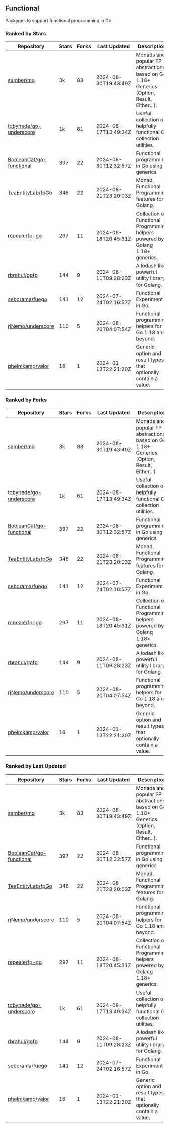 ## Functional

Packages to support functional programming in Go.

### Ranked by Stars

| Repository | Stars | Forks | Last Updated | Description | 
|------------|-------|-------|--------------|-------------|
| [samber/mo](https://github.com/samber/mo) | 3k | 83 | 2024-08-30T19:43:49Z |  Monads and popular FP abstractions, based on Go 1.18+ Generics (Option, Result, Either...). |
| [tobyhede/go-underscore](https://github.com/tobyhede/go-underscore) | 1k | 61 | 2024-08-17T13:49:34Z |  Useful collection of helpfully functional Go collection utilities. |
| [BooleanCat/go-functional](https://github.com/BooleanCat/go-functional) | 397 | 22 | 2024-08-30T12:32:57Z |  Functional programming in Go using generics |
| [TeaEntityLab/fpGo](https://github.com/TeaEntityLab/fpGo) | 346 | 22 | 2024-08-21T23:20:03Z |  Monad, Functional Programming features for Golang. |
| [repeale/fp-go](https://github.com/repeale/fp-go) | 297 | 11 | 2024-08-18T20:45:31Z |  Collection of Functional Programming helpers powered by Golang 1.18+ generics. |
| [rbrahul/gofp](https://github.com/rbrahul/gofp) | 144 | 9 | 2024-08-11T09:28:23Z |  A lodash like powerful utility library for Golang. |
| [seborama/fuego](https://github.com/seborama/fuego) | 141 | 12 | 2024-07-24T02:16:57Z |  Functional Experiment in Go. |
| [rjNemo/underscore](https://github.com/rjNemo/underscore) | 110 | 5 | 2024-08-20T04:07:54Z |  Functional programming helpers for Go 1.18 and beyond. |
| [phelmkamp/valor](https://github.com/phelmkamp/valor) | 16 | 1 | 2024-01-13T22:21:20Z |  Generic option and result types that optionally contain a value. |

### Ranked by Forks

| Repository | Stars | Forks | Last Updated | Description | 
|------------|-------|-------|--------------|-------------|
| [samber/mo](https://github.com/samber/mo) | 3k | 83 | 2024-08-30T19:43:49Z |  Monads and popular FP abstractions, based on Go 1.18+ Generics (Option, Result, Either...). |
| [tobyhede/go-underscore](https://github.com/tobyhede/go-underscore) | 1k | 61 | 2024-08-17T13:49:34Z |  Useful collection of helpfully functional Go collection utilities. |
| [BooleanCat/go-functional](https://github.com/BooleanCat/go-functional) | 397 | 22 | 2024-08-30T12:32:57Z |  Functional programming in Go using generics |
| [TeaEntityLab/fpGo](https://github.com/TeaEntityLab/fpGo) | 346 | 22 | 2024-08-21T23:20:03Z |  Monad, Functional Programming features for Golang. |
| [seborama/fuego](https://github.com/seborama/fuego) | 141 | 12 | 2024-07-24T02:16:57Z |  Functional Experiment in Go. |
| [repeale/fp-go](https://github.com/repeale/fp-go) | 297 | 11 | 2024-08-18T20:45:31Z |  Collection of Functional Programming helpers powered by Golang 1.18+ generics. |
| [rbrahul/gofp](https://github.com/rbrahul/gofp) | 144 | 9 | 2024-08-11T09:28:23Z |  A lodash like powerful utility library for Golang. |
| [rjNemo/underscore](https://github.com/rjNemo/underscore) | 110 | 5 | 2024-08-20T04:07:54Z |  Functional programming helpers for Go 1.18 and beyond. |
| [phelmkamp/valor](https://github.com/phelmkamp/valor) | 16 | 1 | 2024-01-13T22:21:20Z |  Generic option and result types that optionally contain a value. |

### Ranked by Last Updated

| Repository | Stars | Forks | Last Updated | Description | 
|------------|-------|-------|--------------|-------------|
| [samber/mo](https://github.com/samber/mo) | 3k | 83 | 2024-08-30T19:43:49Z |  Monads and popular FP abstractions, based on Go 1.18+ Generics (Option, Result, Either...). |
| [BooleanCat/go-functional](https://github.com/BooleanCat/go-functional) | 397 | 22 | 2024-08-30T12:32:57Z |  Functional programming in Go using generics |
| [TeaEntityLab/fpGo](https://github.com/TeaEntityLab/fpGo) | 346 | 22 | 2024-08-21T23:20:03Z |  Monad, Functional Programming features for Golang. |
| [rjNemo/underscore](https://github.com/rjNemo/underscore) | 110 | 5 | 2024-08-20T04:07:54Z |  Functional programming helpers for Go 1.18 and beyond. |
| [repeale/fp-go](https://github.com/repeale/fp-go) | 297 | 11 | 2024-08-18T20:45:31Z |  Collection of Functional Programming helpers powered by Golang 1.18+ generics. |
| [tobyhede/go-underscore](https://github.com/tobyhede/go-underscore) | 1k | 61 | 2024-08-17T13:49:34Z |  Useful collection of helpfully functional Go collection utilities. |
| [rbrahul/gofp](https://github.com/rbrahul/gofp) | 144 | 9 | 2024-08-11T09:28:23Z |  A lodash like powerful utility library for Golang. |
| [seborama/fuego](https://github.com/seborama/fuego) | 141 | 12 | 2024-07-24T02:16:57Z |  Functional Experiment in Go. |
| [phelmkamp/valor](https://github.com/phelmkamp/valor) | 16 | 1 | 2024-01-13T22:21:20Z |  Generic option and result types that optionally contain a value. |


